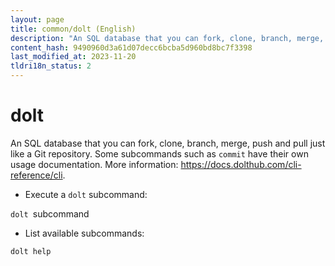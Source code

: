 ```yaml
---
layout: page
title: common/dolt (English)
description: "An SQL database that you can fork, clone, branch, merge, push and pull just like a Git repository."
content_hash: 9490960d3a61d07decc6bcba5d960bd8bc7f3398
last_modified_at: 2023-11-20
tldri18n_status: 2
---
```

# dolt

An SQL database that you can fork, clone, branch, merge, push and pull just like a Git repository.
Some subcommands such as `commit` have their own usage documentation.
More information: <https://docs.dolthub.com/cli-reference/cli>.

- Execute a `dolt` subcommand:

`dolt `<span class="tldr-var badge badge-pill bg-dark-lm bg-white-dm text-white-lm text-dark-dm font-weight-bold">subcommand</span>

- List available subcommands:

`dolt help`
